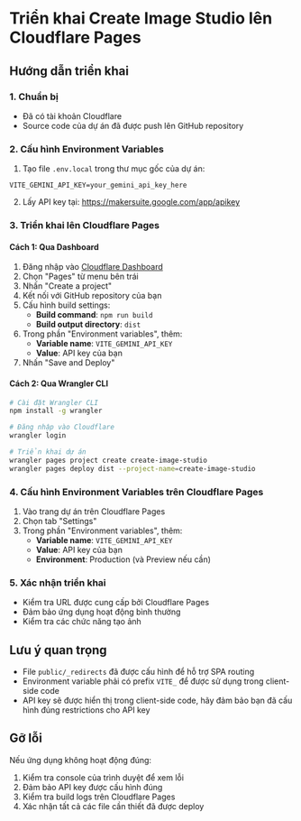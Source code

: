 # Triển khai Create Image Studio lên Cloudflare Pages

## Hướng dẫn triển khai

### 1. Chuẩn bị
- Đã có tài khoản Cloudflare
- Source code của dự án đã được push lên GitHub repository

### 2. Cấu hình Environment Variables
1. Tạo file `.env.local` trong thư mục gốc của dự án:
```
VITE_GEMINI_API_KEY=your_gemini_api_key_here
```

2. Lấy API key tại: https://makersuite.google.com/app/apikey

### 3. Triển khai lên Cloudflare Pages

#### Cách 1: Qua Dashboard
1. Đăng nhập vào [Cloudflare Dashboard](https://dash.cloudflare.com/)
2. Chọn "Pages" từ menu bên trái
3. Nhấn "Create a project"
4. Kết nối với GitHub repository của bạn
5. Cấu hình build settings:
   - **Build command**: `npm run build`
   - **Build output directory**: `dist`
6. Trong phần "Environment variables", thêm:
   - **Variable name**: `VITE_GEMINI_API_KEY`
   - **Value**: API key của bạn
7. Nhấn "Save and Deploy"

#### Cách 2: Qua Wrangler CLI
```bash
# Cài đặt Wrangler CLI
npm install -g wrangler

# Đăng nhập vào Cloudflare
wrangler login

# Triển khai dự án
wrangler pages project create create-image-studio
wrangler pages deploy dist --project-name=create-image-studio
```

### 4. Cấu hình Environment Variables trên Cloudflare Pages
1. Vào trang dự án trên Cloudflare Pages
2. Chọn tab "Settings"
3. Trong phần "Environment variables", thêm:
   - **Variable name**: `VITE_GEMINI_API_KEY`
   - **Value**: API key của bạn
   - **Environment**: Production (và Preview nếu cần)

### 5. Xác nhận triển khai
- Kiểm tra URL được cung cấp bởi Cloudflare Pages
- Đảm bảo ứng dụng hoạt động bình thường
- Kiểm tra các chức năng tạo ảnh

## Lưu ý quan trọng
- File `public/_redirects` đã được cấu hình để hỗ trợ SPA routing
- Environment variable phải có prefix `VITE_` để được sử dụng trong client-side code
- API key sẽ được hiển thị trong client-side code, hãy đảm bảo bạn đã cấu hình đúng restrictions cho API key

## Gỡ lỗi
Nếu ứng dụng không hoạt động đúng:
1. Kiểm tra console của trình duyệt để xem lỗi
2. Đảm bảo API key được cấu hình đúng
3. Kiểm tra build logs trên Cloudflare Pages
4. Xác nhận tất cả các file cần thiết đã được deploy